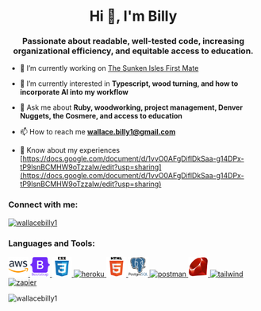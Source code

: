 <h1 align="center">Hi 👋, I'm Billy</h1>
<h3 align="center">Passionate about readable, well-tested code, increasing organizational efficiency, and equitable access to education.</h3>

- 🔭 I’m currently working on [The Sunken Isles First Mate](https://github.com/The-Sunken-Isles-First-Mate)

- 🌱 I’m currently interested in **Typescript, wood turning, and how to incorporate AI into my workflow**

- 💬 Ask me about **Ruby, woodworking, project management, Denver Nuggets, the Cosmere, and access to education**

- 📫 How to reach me **wallace.billy1@gmail.com**

- 📄 Know about my experiences [https://docs.google.com/document/d/1vvO0AFgDiflDkSaa-g14DPx-tP9lsnBCMHW9oTzzalw/edit?usp=sharing](https://docs.google.com/document/d/1vvO0AFgDiflDkSaa-g14DPx-tP9lsnBCMHW9oTzzalw/edit?usp=sharing)

<h3 align="left">Connect with me:</h3>
<p align="left">
<a href="https://linkedin.com/in/wallacebilly1" target="blank"><img align="center" src="https://raw.githubusercontent.com/rahuldkjain/github-profile-readme-generator/master/src/images/icons/Social/linked-in-alt.svg" alt="wallacebilly1" height="30" width="40" /></a>
</p>

<h3 align="left">Languages and Tools:</h3>
<p align="left"> <a href="https://aws.amazon.com" target="_blank" rel="noreferrer"> <img src="https://raw.githubusercontent.com/devicons/devicon/master/icons/amazonwebservices/amazonwebservices-original-wordmark.svg" alt="aws" width="40" height="40"/> </a> <a href="https://getbootstrap.com" target="_blank" rel="noreferrer"> <img src="https://raw.githubusercontent.com/devicons/devicon/master/icons/bootstrap/bootstrap-plain-wordmark.svg" alt="bootstrap" width="40" height="40"/> </a> <a href="https://www.w3schools.com/css/" target="_blank" rel="noreferrer"> <img src="https://raw.githubusercontent.com/devicons/devicon/master/icons/css3/css3-original-wordmark.svg" alt="css3" width="40" height="40"/> </a> <a href="https://heroku.com" target="_blank" rel="noreferrer"> <img src="https://www.vectorlogo.zone/logos/heroku/heroku-icon.svg" alt="heroku" width="40" height="40"/> </a> <a href="https://www.w3.org/html/" target="_blank" rel="noreferrer"> <img src="https://raw.githubusercontent.com/devicons/devicon/master/icons/html5/html5-original-wordmark.svg" alt="html5" width="40" height="40"/> </a> <a href="https://www.postgresql.org" target="_blank" rel="noreferrer"> <img src="https://raw.githubusercontent.com/devicons/devicon/master/icons/postgresql/postgresql-original-wordmark.svg" alt="postgresql" width="40" height="40"/> </a> <a href="https://postman.com" target="_blank" rel="noreferrer"> <img src="https://www.vectorlogo.zone/logos/getpostman/getpostman-icon.svg" alt="postman" width="40" height="40"/> </a> <a href="https://www.ruby-lang.org/en/" target="_blank" rel="noreferrer"> <img src="https://raw.githubusercontent.com/devicons/devicon/master/icons/ruby/ruby-original.svg" alt="ruby" width="40" height="40"/> </a> <a href="https://tailwindcss.com/" target="_blank" rel="noreferrer"> <img src="https://www.vectorlogo.zone/logos/tailwindcss/tailwindcss-icon.svg" alt="tailwind" width="40" height="40"/> </a> <a href="https://zapier.com" target="_blank" rel="noreferrer"> <img src="https://www.vectorlogo.zone/logos/zapier/zapier-icon.svg" alt="zapier" width="40" height="40"/> </a> </p>

<p><img align="center" src="https://github-readme-stats.vercel.app/api/top-langs?username=wallacebilly1&show_icons=true&locale=en&layout=compact" alt="wallacebilly1" /></p>
